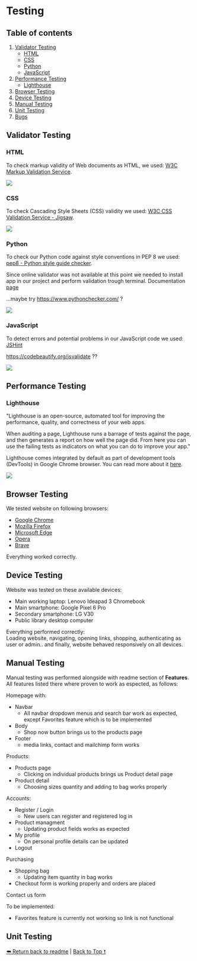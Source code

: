 # Testing

## Table of contents

1. [Validator Testing](#validator-testing)
    - [HTML](#html)
    - [CSS](#css)
    - [Python](#python)
    - [JavaScript](#javascript)
2. [Performance Testing](#performance-testing)
    - [Lighthouse](#lighthouse)
3. [Browser Testing](#browser-testing)
4. [Device Testing](#device-testing)
5. [Manual Testing](#manual-testing)
6. [Unit Testing](#unit-testing)
7. [Bugs](#bugs)

## Validator Testing

### HTML

To check markup validity of Web documents as HTML, we used: [W3C Markup Validation Service](https://validator.w3.org/).

![](media/testing/html.png)

### CSS

To check Cascading Style Sheets (CSS) validity we used: [W3C CSS Validation Service - Jigsaw](https://validator.w3.org/).

![](media/testing/css.png)

### Python

To check our Python code against style conventions in PEP 8 we used: [pep8 - Python style guide checker](https://pypi.org/project/pep8/).

Since online validator was not available at this point we needed to install app in our project and perform validation trough terminal.
Documentation [page](https://pep8.readthedocs.io/en/release-1.7.x/)

...maybe try https://www.pythonchecker.com/ ?

![](media/testing/python.png)

### JavaScript

To detect errors and potential problems in our JavaScript code we used: [JSHint](https://jshint.com/)

https://codebeautify.org/jsvalidate ??

![](media/testing/js.png)

## Performance Testing

### Lighthouse

"Lighthouse is an open-source, automated tool for improving the performance, quality, and correctness of your web apps.

When auditing a page, Lighthouse runs a barrage of tests against the page, and then generates a report on how well the page did. From here you can use the failing tests as indicators on what you can do to improve your app."

Lighthouse comes integrated by default as part of development tools (DevTools) in Google Chrome browser. You can read more about it [here](https://developer.chrome.com/docs/lighthouse/overview/).

![](media/testing/lighthouse.png)

## Browser Testing

We tested website on following browsers:

- [Google Chrome](https://www.google.com/chrome/)
- [Mozilla Firefox](https://www.mozilla.org/en-US/firefox/browsers/)
- [Microsoft Edge](https://www.microsoft.com/en-us/edge?form=MA13FJ)
- [Opera](https://www.opera.com/)
- [Brave](https://brave.com/)

Everything worked correctly.

## Device Testing

Website was tested on these available devices:

- Main working laptop: Lenovo Ideapad 3 Chromebook
- Main smartphone: Google Pixel 6 Pro
- Secondary smartphone: LG V30
- Public library desktop computer

Everything performed correctly:  
Loading website, navigating, opening links, shopping, authenticating as user or admin.. and finally, website behaved responsively on all devices.

## Manual Testing

Manual testing was performed alongside with readme section of **Features**.
All features listed there where proven to work as espected, as follows:

Homepage with:
- Navbar
  - All navbar dropdown menus and search bar work as expected, except Favorites feature which is to be implemented
- Body
   - Shop now button brings us to the products page
- Footer
   - media links, contact and mailchimp form works

Products:
- Products page
   - Clicking on individual products brings us Product detail page
- Product detail
   - Choosing sizes quantity and adding to bag works properly

Accounts:
- Register / Login
   - New users can register and registered log in
- Product managment
   - Updating product fields works as expected
- My profile
   - On personal profile details can be updated
- Logout

Purchasing
- Shopping bag
   - Updating item quantity in bag works
- Checkout form is working properly and orders are placed

Contact us form

To be implemented:
- Favorites feature is currently not working so link is not functional

## Unit Testing

[⮪ Return back to readme](README.md) | [Back to Top 🠕](#testing)



